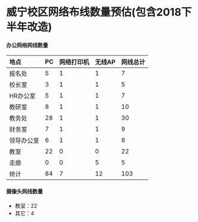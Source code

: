 # 威宁校区网络布线数量预估(包含2018下半年改造)

#### 办公网络网线数量

| 地点 | PC | 网络打印机 | 无线AP | 网线总计 |
| :--- | :--- | :--- | :--- | :--- |
| 报名处 | 5 | 1 | 1 | 7 |
| 校长室 | 3 | 1 | 1 | 5 |
| HR办公室 | 5 | 1 | 1 | 7 |
| 教研室 | 8 | 1 | 1 | 10 |
| 教务处 | 28 | 1 | 1 | 30 |
| 财务室 | 7 | 1 | 1 | 9 |
| 领导办公室 | 6 | 1 | 1 | 8 |
| 教室 | 22 | 0 | 0 | 22 |
| 走廊 | 0 | 0 | 5 | 5 |
| 统计 | 84 | 7 | 12 | 103 |

#### 摄像头网线数量
* 教室：22
* 其它：4
